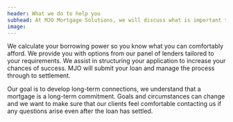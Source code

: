 ```yaml
---
header: What we do to help you
subhead: At MJO Mortgage Solutions, we will discuss what is important to you to get a clear picture of what you need from a loan.
image:
---
```


We calculate your borrowing power so you know what you can comfortably afford. We provide you with options from our panel of lenders tailored to your requirements. We assist in structuring your application to increase your chances of success. MJO will submit your loan and manage the process through to settlement.

Our goal is to develop long-term connections, we understand that a mortgage is a long-term commitment. Goals and circumstances can change and we want to make sure that our clients feel comfortable contacting us if any questions arise even after the loan has settled.
